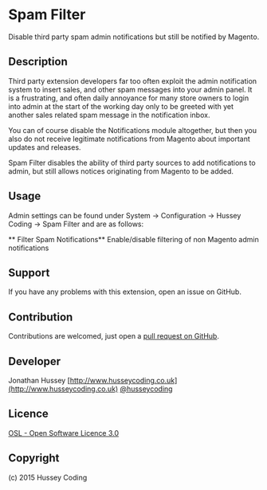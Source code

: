 Spam Filter
===========
Disable third party spam admin notifications but still be notified by Magento.

Description
-----------
Third party extension developers far too often exploit the admin notification system to insert sales, and other spam messages into your admin panel. It is a frustrating, and often daily annoyance for many store owners to login into admin at the start of the working day only to be greeted with yet another sales related spam message in the notification inbox.

You can of course disable the Notifications module altogether, but then you also do not receive legitimate notifications from Magento about important updates and releases.

Spam Filter disables the ability of third party sources to add notifications to admin, but still allows notices originating from Magento to be added.

Usage
-----
Admin settings can be found under System -> Configuration -> Hussey Coding -> Spam Filter and are as follows:

** Filter Spam Notifications**
Enable/disable filtering of non Magento admin notifications

Support
-------
If you have any problems with this extension, open an issue on GitHub.

Contribution
------------
Contributions are welcomed, just open a [pull request on GitHub](https://help.github.com/articles/using-pull-requests).

Developer
---------
Jonathan Hussey
[http://www.husseycoding.co.uk](http://www.husseycoding.co.uk)
[@husseycoding](https://twitter.com/husseycoding)

Licence
-------
[OSL - Open Software Licence 3.0](http://opensource.org/licenses/osl-3.0.php)

Copyright
---------
(c) 2015 Hussey Coding
